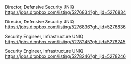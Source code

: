 Director, Defensive Security UNIQ https://jobs.dropbox.com/listing/5276834?gh_jid=5276834

Director, Defensive Security UNIQ https://jobs.dropbox.com/listing/5276836?gh_jid=5276836

Security Engineer, Infrastructure UNIQ https://jobs.dropbox.com/listing/5278245?gh_jid=5278245

Security Engineer, Infrastructure UNIQ https://jobs.dropbox.com/listing/5278246?gh_jid=5278246

